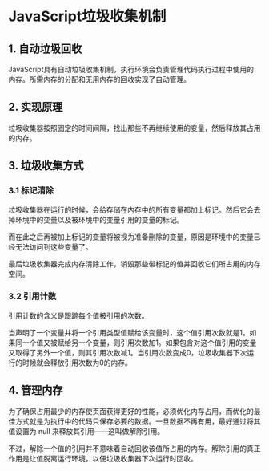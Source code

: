 # JavaScript垃圾收集机制

## 1. 自动垃圾回收

JavaScript具有自动垃圾收集机制，执行环境会负责管理代码执行过程中使用的内存。所需内存的分配和无用内存的回收实现了自动管理。

## 2. 实现原理

垃圾收集器按照固定的时间间隔，找出那些不再继续使用的变量，然后释放其占用的内存。

## 3. 垃圾收集方式

### 3.1 标记清除

垃圾收集器在运行的时候，会给存储在内存中的所有变量都加上标记。然后它会去掉环境中的变量以及被环境中的变量引用的变量的标记。

而在此之后再被加上标记的变量将被视为准备删除的变量，原因是环境中的变量已经无法访问到这些变量了。

最后垃圾收集器完成内存清除工作，销毁那些带标记的值并回收它们所占用的内存空间。

### 3.2 引用计数

引用计数的含义是跟踪每个值被引用的次数。

当声明了一个变量并将一个引用类型值赋给该变量时，这个值引用次数就是1。如果同一个值又被赋给另一个变量，则引用次数加1。如果包含对这个值引用的变量又取得了另外一个值，则其引用次数减1。当引用次数变成0，垃圾收集器下次运行的时候就会释放引用次数为0的内存。

## 4. 管理内存

为了确保占用最少的内存使页面获得更好的性能，必须优化内存占用，而优化的最佳方式就是为执行中的代码只保存必要的数据。一旦数据不再有用，最好通过将其值设置为 null 来释放其引用——这叫做解除引用。

不过，解除一个值的引用并不意味着自动回收该值所占用的内存。解除引用的真正作用是让值脱离运行环境，以便垃圾收集器下次运行时回收。